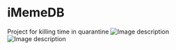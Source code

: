 # iMemeDB
Project for killing time in quarantine 
![Image description](https://i.imgur.com/lG6j7QS.png)
![Image description](https://i.imgur.com/qF3Hcbv.png)
